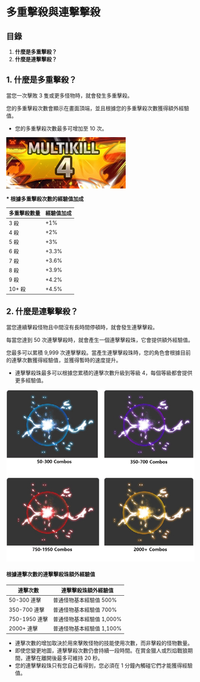 # 多重擊殺與連擊擊殺

## 目錄

1. **什麼是多重擊殺？**
2. **什麼是連擊擊殺？**

## 1. 什麼是多重擊殺？

當您一次擊敗 3 隻或更多怪物時，就會發生多重擊殺。

您的多重擊殺次數會顯示在畫面頂端，並且根據您的多重擊殺次數獲得額外經驗值。

* 您的多重擊殺次數最多可增加至 10 次。

![](../../../.gitbook/assets/image_1747236347039_487.png)

**\* 根據多重擊殺次數的經驗值加成**

| 多重擊殺數量 | 經驗值加成 |
| ------ | ----- |
| 3 殺    | +1%   |
| 4 殺    | +2%   |
| 5 殺    | +3%   |
| 6 殺    | +3.3% |
| 7 殺    | +3.6% |
| 8 殺    | +3.9% |
| 9 殺    | +4.2% |
| 10+ 殺  | +4.5% |

## 2. 什麼是連擊擊殺？

當您連續擊殺怪物且中間沒有長時間停頓時，就會發生連擊擊殺。

每當您達到 50 次連擊擊殺時，就會產生一個連擊擊殺珠，它會提供額外經驗值。

您最多可以累積 9,999 次連擊擊殺。當產生連擊擊殺珠時，您的角色會根據目前的連擊次數獲得經驗值，並獲得暫時的速度提升。

* 連擊擊殺珠最多可以根據您累積的連擊次數升級到等級 4，每個等級都會提供更多經驗值。

![](../../../.gitbook/assets/image_1747236347039_946.png)

#### 根據連擊次數的連擊擊殺珠額外經驗值

| 連擊次數        | 連擊擊殺珠額外經驗值       |
| ----------- | ---------------- |
| 50-300 連擊   | 普通怪物基本經驗值 500%   |
| 350-700 連擊  | 普通怪物基本經驗值 700%   |
| 750-1950 連擊 | 普通怪物基本經驗值 1,000% |
| 2000+ 連擊    | 普通怪物基本經驗值 1,100% |

* 連擊次數的增加取決於用來擊敗怪物的技能使用次數，而非擊殺的怪物數量。
* 即使您變更地圖，連擊擊殺次數仍會持續一段時間。在賞金獵人或烈焰戰狼期間，連擊在離開後最多可維持 20 秒。
* 您的連擊擊殺珠只有您自己看得到，您必須在 1 分鐘內觸碰它們才能獲得經驗值。
